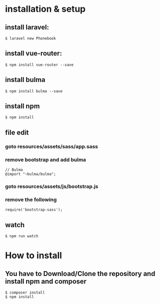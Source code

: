 # installation & setup
## install laravel:
    $ laravel new Phonebook

## install vue-router:
    $ npm install vue-router --save

## install bulma
    $ npm install bulma --save

## install npm
    $ npm install

## file edit
### goto resources/assets/sass/app.sass
### remove bootstrap and add bulma
    // Bulma
    @import "~bulma/bulma";

### goto resources/assets/js/bootstrap.js
### remove the following
    require('bootstrap-sass');

## watch
    $ npm run watch

# How to install
## You have to Download/Clone the repository and install npm and composer
    $ composer install
    $ npm install
